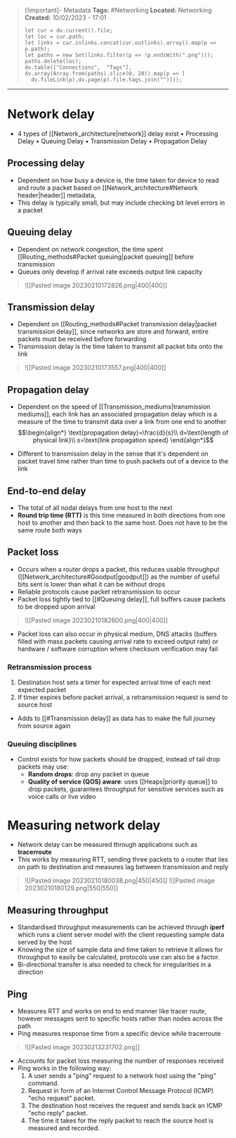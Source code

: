 > [!important]- Metadata
> **Tags:** #Networking 
> **Located:** Networking
> **Created:** 10/02/2023 - 17:01
> ```dataviewjs
>let cur = dv.current().file;
>let loc = cur.path;
>let links = cur.inlinks.concat(cur.outlinks).array().map(p => p.path);
>let paths = new Set(links.filter(p => !p.endsWith(".png")));
>paths.delete(loc);
>dv.table(["Connections",  "Tags"], dv.array(Array.from(paths).slice(0, 20)).map(p => [
>   dv.fileLink(p),dv.page(p).file.tags.join("")]));
> ```

___
# Network delay
- 4 types of [[Network_architecture|network]] delay exist 
	• Processing Delay
	• Queuing Delay
	• Transmission Delay
	• Propagation Delay

## Processing delay
- Dependent on how busy a device is, the time taken for device to read and route a packet based on [[Network_architecture#Network header|header]] metadata, 
- This delay is typically small, but may include checking bit level errors in a packet 

## Queuing delay
- Dependent on network congestion, the time spent [[Routing_methods#Packet queuing|packet queuing]] before transmission 
- Queues only develop if arrival rate exceeds output link capacity 

> ![[Pasted image 20230210172826.png|400|400]]

## Transmission delay
- Dependent  on [[Routing_methods#Packet transmission delay|packet transmission delay]], since networks are store and forward, entire packets must be received before forwarding 
- Transmission delay is the time taken to transmit all packet bits onto the link

> ![[Pasted image 20230210173557.png|400|400]]

## Propagation delay
- Dependent on the speed of [[Transmission_mediums|transmission mediums]], each link has an associated propagation delay which is a measure of the time to transmit data over a link from one end to another
$$\begin{align*}
\text{propagation delay}=\frac{d}{s}\\
d=\text{length of physical link}\\
s=\text{link propagation speed}
\end{align*}$$

- Different to transmission delay in the sense that it's dependent on packet travel time rather than time to push packets out of a device to the link

## End-to-end delay
- The total of all nodal delays from one host to the next
- **Round trip time (RTT)** is this time measured in both directions from one host to another and then back to the same host. Does not have to be the same route both ways 

## Packet loss
- Occurs when a router drops a packet, this reduces usable throughput ([[Network_architecture#Goodput|goodput]]) as the number of useful bits sent is lower than what it can be without drops 
- Reliable protocols cause packet retransmission to occur
- Packet loss tightly tied to [[#Queuing delay]], full buffers cause packets to be dropped upon arrival 

> ![[Pasted image 20230210182600.png|400|400]]

- Packet loss can also occur in physical medium, DNS attacks (buffers filled with mass packets causing arrival rate to exceed output rate) or hardware / software corruption where checksum verification may fail 
### Retransmission process
1. Destination host sets a timer for expected arrival time of each next expected packet 
2. If timer expires before packet arrival, a retransmission request is send to source host 
- Adds to [[#Transmission delay]] as data has to make the full journey from source again 

### Queuing disciplines
- Control exists for how packets should be dropped, instead of tail drop packets may use:
    - **Random drops**: drop any packet in queue 
    - **Quality of service (QOS) aware**: uses [[Heaps|priority queue]] to drop packets, guarantees throughput for sensitive services such as voice calls or live video 




# Measuring network delay
- Network delay can be measured through applications such as **tracerroute**
- This works by measuring RTT, sending three packets to a router that lies on path to destination and measures lag between transmission and reply  

> ![[Pasted image 20230210180038.png|450|450]]
> ![[Pasted image 20230210180129.png|550|550]]

## Measuring throughput
- Standardised throughput measurements can be achieved through **iperf** which runs a client server model with the client requesting sample data served by the host
- Knowing the size of sample data and time taken to retrieve it allows for throughput to easily be calculated, protocols use can also be a factor. 
- Bi-directional transfer is also needed to check for irregularities in a direction 
## Ping
- Measures RTT and works on end to end manner like tracer route, however messages sent to specific hosts rather than nodes across the path
- Ping measures response time from a specific device while tracerroute 

> ![[Pasted image 20230213231702.png]]
- Accounts for packet loss measuring the number of responses received
- Ping works in the following way:
    1.  A user sends a "ping" request to a network host using the "ping" command.
    2.  Request in form of an Internet Control Message Protocol (ICMP) "echo request" packet.
    3.  The destination host receives the request and sends back an ICMP "echo reply" packet.
    4.  The time it takes for the reply packet to reach the source host is measured and recorded.

